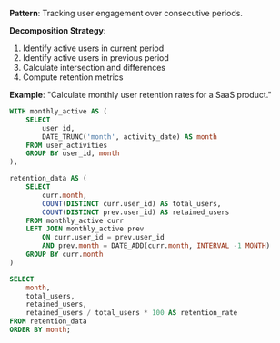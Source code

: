 **Pattern**: Tracking user engagement over consecutive periods.

**Decomposition Strategy**:

1. Identify active users in current period
2. Identify active users in previous period
3. Calculate intersection and differences
4. Compute retention metrics

**Example**: "Calculate monthly user retention rates for a SaaS product."

```SQL
WITH monthly_active AS (
    SELECT
        user_id,
        DATE_TRUNC('month', activity_date) AS month
    FROM user_activities
    GROUP BY user_id, month
),

retention_data AS (
    SELECT
        curr.month,
        COUNT(DISTINCT curr.user_id) AS total_users,
        COUNT(DISTINCT prev.user_id) AS retained_users
    FROM monthly_active curr
    LEFT JOIN monthly_active prev
        ON curr.user_id = prev.user_id
        AND prev.month = DATE_ADD(curr.month, INTERVAL -1 MONTH)
    GROUP BY curr.month
)

SELECT
    month,
    total_users,
    retained_users,
    retained_users / total_users * 100 AS retention_rate
FROM retention_data
ORDER BY month;
```